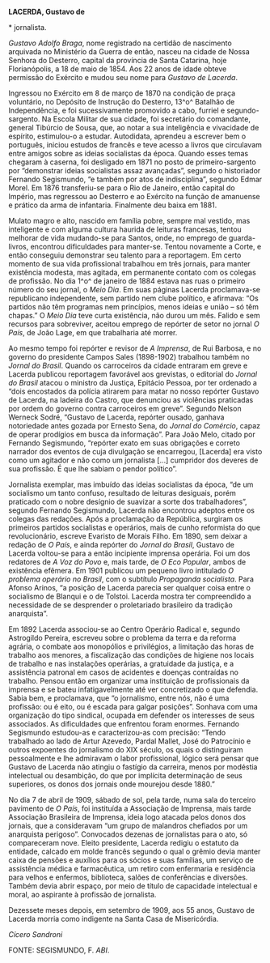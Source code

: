 **LACERDA, Gustavo de**

\* jornalista.

*Gustavo Adolfo Braga*, nome registrado na certidão de nascimento
arquivada no Ministério da Guerra de então, nasceu na cidade de Nossa
Senhora do Desterro, capital da província de Santa Catarina, hoje
Florianópolis, a 18 de maio de 1854. Aos 22 anos de idade obteve
permissão do Exército e mudou seu nome para *Gustavo de Lacerda*.

Ingressou no Exército em 8 de março de 1870 na condição de praça
voluntário, no Depósito de Instrução do Desterro, 13^o^ Batalhão de
Independência, e foi sucessivamente promovido a cabo, furriel e
segundo-sargento. Na Escola Militar de sua cidade, foi secretário do
comandante, general Tibúrcio de Sousa, que, ao notar a sua inteligência
e vivacidade de espírito, estimulou-o a estudar. Autodidata, aprendeu a
escrever bem o português, iniciou estudos de francês e teve acesso a
livros que circulavam entre amigos sobre as ideias socialistas da época.
Quando esses temas chegaram à caserna, foi desligado em 1871 no posto de
primeiro-sargento por “demonstrar ideias socialistas assaz avançadas”,
segundo o historiador Fernando Segismundo, “e também por atos de
indisciplina”, segundo Edmar Morel. Em 1876 transferiu-se para o Rio de
Janeiro, então capital do Império, mas regressou ao Desterro e ao
Exército na função de amanuense e prático da arma de infantaria.
Finalmente deu baixa em 1881.

Mulato magro e alto, nascido em família pobre, sempre mal vestido, mas
inteligente e com alguma cultura haurida de leituras francesas, tentou
melhorar de vida mudando-se para Santos, onde, no emprego de
guarda-livros, encontrou dificuldades para manter-se. Tentou novamente a
Corte, e então conseguiu demonstrar seu talento para a reportagem. Em
certo momento de sua vida profissional trabalhou em três jornais, para
manter existência modesta, mas agitada, em permanente contato com os
colegas de profissão. No dia 1^o^ de janeiro de 1884 estava nas ruas o
primeiro número do seu jornal, o *Meio Dia*. Em suas páginas Lacerda
proclamava-se republicano independente, sem partido nem clube político,
e afirmava: “Os partidos não têm programas nem princípios, menos ideias
e união – só têm chapas.” O *Meio Dia* teve curta existência, não durou
um mês. Falido e sem recursos para sobreviver, aceitou emprego de
repórter de setor no jornal *O País*, de João Lage, em que trabalharia
até morrer.

Ao mesmo tempo foi repórter e revisor de *A Imprensa*, de Rui Barbosa, e
no governo do presidente Campos Sales (1898-1902) trabalhou também no
*Jornal do Brasil*. Quando os carroceiros da cidade entraram em greve e
Lacerda publicou reportagem favorável aos grevistas, o editorial do
*Jornal do Brasil* atacou o ministro da Justiça, Epitácio Pessoa, por
ter ordenado a “dois encostados da polícia atirarem para matar no nosso
repórter Gustavo de Lacerda, na ladeira do Castro, que denunciou as
violências praticadas por ordem do governo contra carroceiros em greve”.
Segundo Nelson Werneck Sodré, “Gustavo de Lacerda, repórter ousado,
ganhava notoriedade antes gozada por Ernesto Sena, do *Jornal do
Comércio*, capaz de operar prodígios em busca da informação”. Para João
Melo, citado por Fernando Segismundo, “repórter exato em suas obrigações
e correto narrador dos eventos de cuja divulgação se encarregou,
[Lacerda] era visto como um agitador e não como um jornalista […]
cumpridor dos deveres de sua profissão. É que lhe sabiam o pendor
político”.

Jornalista exemplar, mas imbuído das ideias socialistas da época, “de um
socialismo um tanto confuso, resultado de leituras desiguais, porém
praticado com o nobre desígnio de suavizar a sorte dos trabalhadores”,
segundo Fernando Segismundo, Lacerda não encontrou adeptos entre os
colegas das redações. Após a proclamação da República, surgiram os
primeiros partidos socialistas e operários, mais de cunho reformista do
que revolucionário, escreve Evaristo de Morais Filho. Em 1890, sem
deixar a redação de *O País*, e ainda repórter do *Jornal do Brasil*,
Gustavo de Lacerda voltou-se para a então incipiente imprensa operária.
Foi um dos redatores de *A Voz do Povo* e, mais tarde, de *O Eco
Popular*, ambos de existência efêmera. Em 1901 publicou um pequeno livro
intitulado *O problema operário no Brasil*, com o subtítulo *Propaganda
socialista*. Para Afonso Arinos, “a posição de Lacerda parecia ser
qualquer coisa entre o socialismo de Blanqui e o de Tolstoi. Lacerda
mostra ter compreendido a necessidade de se desprender o proletariado
brasileiro da tradição anarquista”.

Em 1892 Lacerda associou-se ao Centro Operário Radical e, segundo
Astrogildo Pereira, escreveu sobre o problema da terra e da reforma
agrária, o combate aos monopólios e privilégios, a limitação das horas
de trabalho aos menores, a fiscalização das condições de higiene nos
locais de trabalho e nas instalações operárias, a gratuidade da justiça,
e a assistência patronal em casos de acidentes e doenças contraídas no
trabalho. Pensou então em organizar uma instituição de profissionais da
imprensa e se bateu infatigavelmente até ver concretizado o que
defendia. Sabia bem, e proclamava, que “o jornalismo, entre nós, não é
uma profissão: ou é eito, ou é escada para galgar posições”. Sonhava com
uma organização do tipo sindical, ocupada em defender os interesses de
seus associados. As dificuldades que enfrentou foram enormes. Fernando
Segismundo estudou-as e caracterizou-as com precisão: “Tendo trabalhado
ao lado de Artur Azevedo, Pardal Mallet, José do Patrocínio e outros
expoentes do jornalismo do XIX século, os quais o distinguiram
pessoalmente e lhe admiravam o labor profissional, lógico será pensar
que Gustavo de Lacerda não atingiu o fastígio da carreira, menos por
modéstia intelectual ou desambição, do que por implícita determinação de
seus superiores, os donos dos jornais onde mourejou desde 1880.”

No dia 7 de abril de 1909, sábado de sol, pela tarde, numa sala do
terceiro pavimento de *O País*, foi instituída a Associação de Imprensa,
mais tarde Associação Brasileira de Imprensa, ideia logo atacada pelos
donos dos jornais, que a consideravam “um grupo de malandros chefiados
por um anarquista perigoso”. Convocados dezenas de jornalistas para o
ato, só compareceram nove. Eleito presidente, Lacerda redigiu o estatuto
da entidade, calcado em molde francês segundo o qual o grêmio devia
manter caixa de pensões e auxílios para os sócios e suas famílias, um
serviço de assistência médica e farmacêutica, um retiro com enfermaria e
residência para velhos e enfermos, biblioteca, salões de conferências e
diversões. Também devia abrir espaço, por meio de título de capacidade
intelectual e moral, ao aspirante à profissão de jornalista.

Dezessete meses depois, em setembro de 1909, aos 55 anos, Gustavo de
Lacerda morria como indigente na Santa Casa de Misericórdia.

*Cícero Sandroni*

FONTE: SEGISMUNDO, F. *ABI*.
